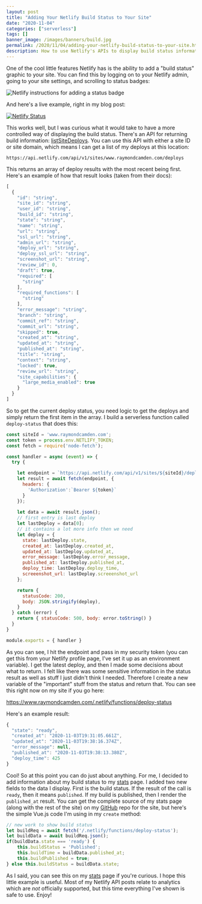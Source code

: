 ```yaml
---
layout: post
title: "Adding Your Netlify Build Status to Your Site"
date: "2020-11-04"
categories: ["serverless"]
tags: []
banner_image: /images/banners/build.jpg
permalink: /2020/11/04/adding-your-netlify-build-status-to-your-site.html
description: How to use Netlify's APIs to display build status information on your site
---
```


One of the cool little features Netlify has is the ability to add a "build status" graphic to your site. You can find this by logging on to your Netlify admin, going to your site settings, and scrolling to status badges:

<p>
<img data-src="https://static.raymondcamden.com/images/2020/11/ntl1.jpg" alt="Netlify instructions for adding a status badge" class="lazyload imgborder imgcenter">
</p>

And here's a live example, right in my blog post:

[![Netlify Status](https://api.netlify.com/api/v1/badges/9727f051-52fd-4ae7-9128-a0812610ca69/deploy-status)](https://app.netlify.com/sites/raymondcamden/deploys)

This works well, but I was curious what it would take to have a more controlled way of displaying the build status. There's an API for returning build information: [listSiteDeploys](https://open-api.netlify.com/?_ga=2.224975322.1597224312.1604327763-452716213.1587404636#operation/listSiteDeploys). You can use this API with either a site ID or site domain, which means I can get a list of my deploys at this location:

	https://api.netlify.com/api/v1/sites/www.raymondcamden.com/deploys

This returns an array of deploy results with the most recent being first. Here's an example of how that result looks (taken from their docs):

```js
[
  {
    "id": "string",
    "site_id": "string",
    "user_id": "string",
    "build_id": "string",
    "state": "string",
    "name": "string",
    "url": "string",
    "ssl_url": "string",
    "admin_url": "string",
    "deploy_url": "string",
    "deploy_ssl_url": "string",
    "screenshot_url": "string",
    "review_id": 0,
    "draft": true,
    "required": [
      "string"
    ],
    "required_functions": [
      "string"
    ],
    "error_message": "string",
    "branch": "string",
    "commit_ref": "string",
    "commit_url": "string",
    "skipped": true,
    "created_at": "string",
    "updated_at": "string",
    "published_at": "string",
    "title": "string",
    "context": "string",
    "locked": true,
    "review_url": "string",
    "site_capabilities": {
      "large_media_enabled": true
    }
  }
]
```

So to get the current deploy status, you need logic to get the deploys and simply return the first item in the array. I build a serverless function called `deploy-status` that does this:

```js
const siteId = 'www.raymondcamden.com';
const token = process.env.NETLIFY_TOKEN;
const fetch = require('node-fetch');

const handler = async (event) => {
  try {

    let endpoint = `https://api.netlify.com/api/v1/sites/${siteId}/deploys`;
    let result = await fetch(endpoint, {
      headers: {
        'Authorization':`Bearer ${token}`
      }
    });
    
    let data = await result.json();
    // first entry is last deploy
    let lastDeploy = data[0];
    // it contains a lot more info then we need
    let deploy = {
      state: lastDeploy.state, 
      created_at: lastDeploy.created_at, 
      updated_at: lastDeploy.updated_at, 
      error_message: lastDeploy.error_message,
      published_at: lastDeploy.published_at,
      deploy_time: lastDeploy.deploy_time,
      screeenshot_url: lastDeploy.screeenshot_url
    };

    return {
      statusCode: 200,
      body: JSON.stringify(deploy),
    }
  } catch (error) {
    return { statusCode: 500, body: error.toString() }
  }
}

module.exports = { handler }
```

As you can see, I hit the endpoint and pass in my security token (you can get this from your Netlify profile page, I've set it up as an environment variable). I get the latest deploy, and then I made some decisions about what to return. I felt like there was some sensitive information in the status result as well as stuff I just didn't think I needed. Therefore I create a new variable of the "important" stuff from the status and return that. You can see this right now on my site if you go here:

<https://www.raymondcamden.com/.netlify/functions/deploy-status>

Here's an example result:

```js
{
  "state": "ready",
  "created_at": "2020-11-03T19:31:05.661Z",
  "updated_at": "2020-11-03T19:38:16.374Z",
  "error_message": null,
  "published_at": "2020-11-03T19:38:13.380Z",
  "deploy_time": 425
}
```

Cool! So at this point you can do just about anything. For me, I decided to add information about my build status to my [stats](/stats) page. I added two new fields to the data I display. First is the build status. If the result of the call is `ready`, then it means `published`. If my build is published, then I render the `published_at` result. You can get the complete source of my stats page (along with the rest of the site) on my [GitHub](https://github.com/cfjedimaster/raymondcamden2020) repo for the site, but here's the simple Vue.js code I'm using in my `create` method:

```js
// new work to show build status
let buildReq = await fetch('/.netlify/functions/deploy-status');
let buildData = await buildReq.json();
if(buildData.state === 'ready') {
	this.buildStatus = 'Published';
	this.buildTime = buildData.published_at;
	this.buildPublished = true;
} else this.buildStatus = buildData.state;
```

As I said, you can see this on my [stats](/stats) page if you're curious. I hope this little example is useful. Most of my Netlify API posts relate to analytics which are *not* officially supported, but this time everything I've shown is safe to use. Enjoy!